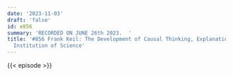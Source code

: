 ```yaml
---
date: '2023-11-03'
draft: 'false'
id: e856
summary: 'RECORDED ON JUNE 26th 2023.  '
title: '#856 Frank Keil: The Development of Causal Thinking, Explanation, and the
  Institution of Science'
---
```

{{< episode >}}
